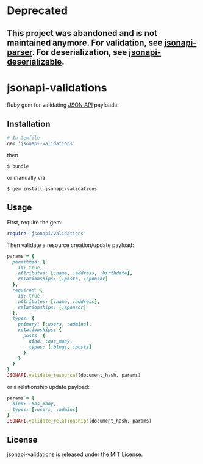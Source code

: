 # Deprecated
## This project was abandoned and is not maintained anymore. For validation, see [jsonapi-parser](https://github.com/jsonapi-rb/parser). For deserialization, see [jsonapi-deserializable](https://github.com/jsonapi-rb/deserializable).

# jsonapi-validations
Ruby gem for validating [JSON API](http://jsonapi.org) payloads.

## Installation
```ruby
# In Gemfile
gem 'jsonapi-validations'
```
then
```
$ bundle
```
or manually via
```
$ gem install jsonapi-validations
```

## Usage

First, require the gem:
```ruby
require 'jsonapi/validations'
```
Then validate a resource creation/update payload:
```ruby
params = {
  permitted: {
    id: true,
    attributes: [:name, :address, :birthdate],
    relationships: [:posts, :sponsor]
  },
  required: {
    id: true,
    attributes: [:name, :address],
    relationships: [:sponsor]
  },
  types: {
    primary: [:users, :admins],
    relationships: {
      posts: {
        kind: :has_many,
        types: [:blogs, :posts]
      }
    }
  }
}
JSONAPI.validate_resource!(document_hash, params)
```
or a relationship update payload:
```ruby
params = {
  kind: :has_many,
  types: [:users, :admins]
}
JSONAPI.validate_relationship!(document_hash, params)
```

## License

jsonapi-validations is released under the [MIT License](http://www.opensource.org/licenses/MIT).
